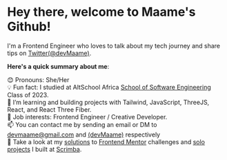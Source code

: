 # Hey there, welcome to Maame's Github!


I'm a Frontend Engineer who loves to talk about my tech journey and share tips on [Twitter(@devMaame)](https://twitter.com/devMaame). 

**Here's a quick summary about me**:

😊 Pronouns: She/Her  
💡 Fun fact: I studied at AltSchool Africa [School of Software Engineering](https://altschoolafrica.com/schools/engineering) Class of 2023.  
🌱 I’m learning and building projects with Tailwind, JavaScript, ThreeJS, React, and React Three Fiber.   
💼 Job interests: Frontend Engineer / Creative Developer.  
📫 You can contact me by sending an email or DM to devmaame@gmail.com and [(devMaame)](https://twitter.com/devMaame) respectively  
🥳 Take a look at my [solutions](https://github.com/stars/mbonamensa/lists/frontend-mentor-challenges) to [Frontend Mentor](https://www.frontendmentor.io/home) challenges and [solo projects](https://github.com/stars/mbonamensa/lists/scrimba-solo-projects) I built at [Scrimba](https://scrimba.com/).


